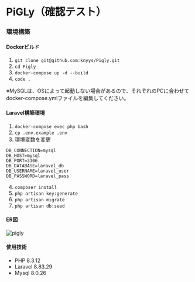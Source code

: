 # PiGLy（確認テスト）

### 環境構築

#### Dockerビルド
1.	`git clone git@github.com:knyys/Pigly.git`
2.	`cd Pigly` 
3.	`docker-compose up -d --build` 
4.	`code .` 

※MySQLは、OSによって起動しない場合があるので、それぞれのPCに合わせてdocker-compose.ymlファイルを編集してください。

#### Laravel構築環境
1. `docker-compose exec php bash`  
2. `cp .env.example .env`
3. 環境変数を変更
```
DB_CONNECTION=mysql  
DB_HOST=mysql  
DB_PORT=3306  
DB_DATABASE=laravel_db  
DB_USERNAME=laravel_user  
DB_PASSWORD=laravel_pass
```
4. `composer install`  
5. `php artisan key:generate`  
6. `php artisan migrate`  
7. `php artisan db:seed`  

#### ER図
![pigly](https://github.com/user-attachments/assets/a3e35934-7566-4fbb-9cf8-0460fd633503)


#### 使用技術
- PHP 8.3.12
- Laravel 8.83.29
- Mysql  8.0.26
